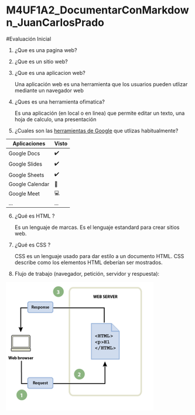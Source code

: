 # M4UF1A2_DocumentarConMarkdown_JuanCarlosPrado
#Evaluación Inicial
1. ¿Que es una pagina web?

    
     
2. ¿Que es un sitio web?
     
     
  
3. ¿Que es una aplicacion web?

    Una aplicación web es una herramienta que los usuarios pueden utlizar mediante  un navegador web
    
4. ¿Ques es una herramienta ofimatica?

    Es una aplicación (en local o en linea) que permite editar un texto, una hoja de calculo, una presentación
   
5. ¿Cuales son las [herramientas de Google]( https://www.google.com/intl/es-419/chrome/browser-tools/) que utlizas habitualmente?

| Aplicaciones | Visto |
|--------------| ---------------|
| Google Docs | ✔️ |
| Google Slides | ✔️ |
| Google Sheets | ✔️ |
|Google Calendar | 📆 |
|Google Meet | 💻 |
| ... | ... |

6. ¿Qué es HTML ?

    Es un lenguaje de marcas. Es el lenguaje estandard para crear sitios web.

<!DOCTYPE html>
<html lang="en">
<head>
    <meta charset="UTF-8">
    <meta http-equiv="X-UA-Compatible" content="IE=edge">
    <meta name="viewport" content="width=device-width, initial-scale=1.0">
    <title>Document</title>
</head>
<body>
    
</body>
</html>

7. ¿Qué es CSS ?

    CSS es un lenguaje usado para dar estilo a un documento HTML. CSS describe como los
    elementos HTML deberían ser mostrados.

8. Flujo de trabajo (navegador, petición, servidor y respuesta):


![Flujo](https://github.com/JuanCarlospg/M4UF1A2_DocumentarConMarkdown_JuanCarlosPrado/blob/main/Captura.PNG "Flujo de trabajo")

